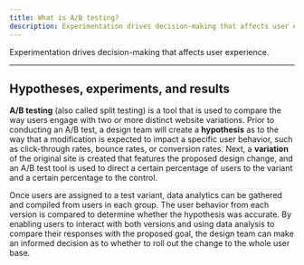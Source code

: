 ```yaml
---
title: What is A/B testing?
description: Experimentation drives decision-making that affects user experience.
---
```


Experimentation drives decision-making that affects user experience.

---

## Hypotheses, experiments, and results

**A/B testing** (also called split testing) is a tool that is used to compare the way users engage with two or more
distinct website variations. Prior to conducting an A/B test, a design team will create a **hypothesis** as to the
way that a modification is expected to impact a specific user behavior, such as click-through rates, bounce
rates, or conversion rates. Next, a **variation** of the original site is created that features the proposed design
change, and an A/B test tool is used to direct a certain percentage of users to the variant and a certain
percentage to the control.

Once users are assigned to a test variant, data analytics can be gathered and compiled from users in each
group. The user behavior from each version is compared to determine whether the hypothesis was accurate.
By enabling users to interact with both versions and using data analysis to compare their responses with the
proposed goal, the design team can make an informed decision as to whether to roll out the change to the
whole user base.
